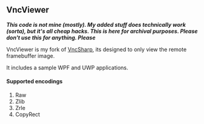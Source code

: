 VncViewer
--------
***This code is not mine (mostly). My added stuff does technically work (sorta), but it's all cheap hacks. This is here for archival purposes. Please don't use this for anything. Please***

VncViewer is my fork of [VncSharp](https://github.com/humphd/VncSharp), its designed to only view the remote framebuffer image.

It includes a sample WPF and UWP applications.

#### Supported encodings
1. Raw
2. Zlib
3. Zrle
4. CopyRect
